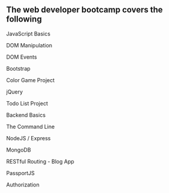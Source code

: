 ## The web developer bootcamp covers the following

JavaScript Basics

DOM Manipulation

DOM Events

Bootstrap

Color Game Project

jQuery

Todo List Project

Backend Basics

The Command Line

NodeJS / Express

MongoDB

RESTful Routing - Blog App

PassportJS

Authorization
